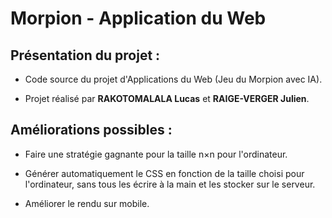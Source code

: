 # Morpion - Application du Web

## Présentation du projet :</h2>

- Code source du projet d'Applications du Web (Jeu du Morpion avec IA).

- Projet réalisé par __RAKOTOMALALA Lucas__ et __RAIGE-VERGER Julien__.

## Améliorations possibles :

- Faire une stratégie gagnante pour la taille n×n pour l'ordinateur.

- Générer automatiquement le CSS en fonction de la taille choisi pour l'ordinateur, sans tous les écrire à la main et les stocker sur le serveur.

- Améliorer le rendu sur mobile.
